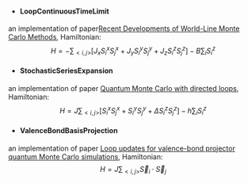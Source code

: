 + #### LoopContinuousTimeLimit
an implementation of paper[Recent Developments of World-Line Monte Carlo Methods](http://journals.jps.jp/doi/abs/10.1143/JPSJ.73.1379), Hamiltonian:
$$H = -\sum_{\lt i,j \gt}[J_xS_i^xS_j^x+J_yS_i^yS_j^y+J_zS_i^zS_j^z] - B\sum_iS_i^z$$

+ #### StochasticSeriesExpansion
an implementation of paper [Quantum Monte Carlo with directed loops](http://journals.aps.org/pre/abstract/10.1103/PhysRevE.66.046701), Hamiltonian:
$$H = J\sum_{\lt i,j\gt}[S_i^xS_j^x+S_i^yS_j^y+\Delta S_i^zS_j^z] - h\sum_{i}S_i^z$$

+ #### ValenceBondBasisProjection
an implementation of paper [Loop updates for valence-bond projector quantum Monte Carlo simulations](http://journals.aps.org/prb/pdf/10.1103/PhysRevB.82.024407), Hamiltonian:
$$H = J\sum_{\lt i,j\gt}\vec S_i \cdot \vec S_j$$